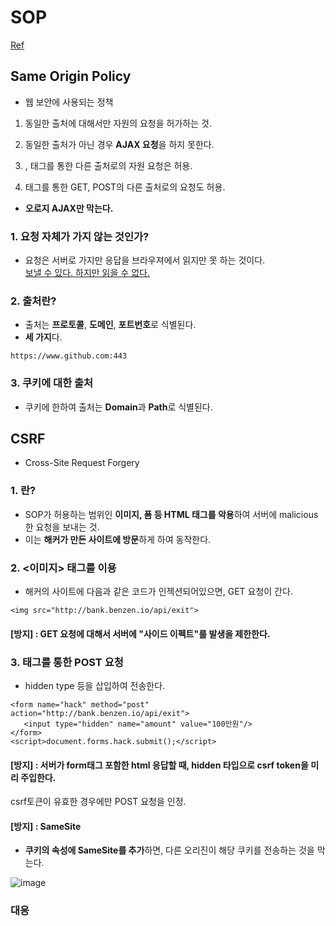 

# SOP  
[Ref](https://okky.kr/article/406000)  


## Same Origin Policy  
* 웹 보안에 사용되는 정책  
1. 동일한 출처에 대해서만 자원의 요청을 허가하는 것.  

1. 동일한 출처가 아닌 경우 **AJAX 요청**을 하지 못한다.  
2. <img>, <link> 태그를 통한 다른 출처로의 자원 요청은 허용.  
3. <form> 태그를 통한 GET, POST의 다른 출처로의 요청도 허용.  

* **오로지 AJAX만 막는다.**  


### 1. 요청 자체가 가지 않는 것인가?  
* 요청은 서버로 가지만 응답을 브라우져에서 읽지만 못 하는 것이다.  
[보낼 수 있다. 하지만 읽을 수 없다.](https://security.stackexchange.com/questions/145013/when-does-the-same-origin-policy-prevent-a-request-from-being-sent)  

### 2. 출처란?  
* 출처는 **프로토콜**, **도메인**, **포트번호**로 식별된다.  
* **세 가지**다.  
```
https://www.github.com:443
```

### 3. 쿠키에 대한 출처  

* 쿠키에 한하여 출처는 **Domain**과 **Path**로 식별된다.  


## CSRF  
* Cross-Site Request Forgery  

### 1. 란?  
* SOP가 허용하는 범위인 **이미지, 폼 등 HTML 태그를 악용**하여 서버에 malicious한 요청을 보내는 것.  
* 이는 **해커가 만든 사이트에 방문**하게 하여 동작한다.  

### 2. <이미지> 태그를 이용  
* 해커의 사이트에 다음과 같은 코드가 인젝션되어있으면, GET 요청이 간다.  
```
<img src="http://bank.benzen.io/api/exit">
```
#### [방지] : GET 요청에 대해서 서버에 "사이드 이펙트"를 발생을 제한한다.  

### 3. <form> 태그를 통한 POST 요청  
* hidden type 등을 삽입하여 전송한다.  
```
<form name="hack" method="post" action="http://bank.benzen.io/api/exit">
   <input type="hidden" name="amount" value="100만원"/>
</form>
<script>document.forms.hack.submit();</script>
```

#### [방지] : 서버가 form태그 포함한 html 응답할 때, hidden 타입으로 **csrf token**을 미리 주입한다.   
csrf토큰이 유효한 경우에만 POST 요청을 인정.  


#### [방지] : SameSite  
* **쿠키의 속성에 SameSite를 추가**하면, 다른 오리진이 해당 쿠키를 전송하는 것을 막는다.  

![image](https://user-images.githubusercontent.com/62331555/80872044-816f1c80-8cea-11ea-84ff-e94471deca3b.png)  














### 대응








